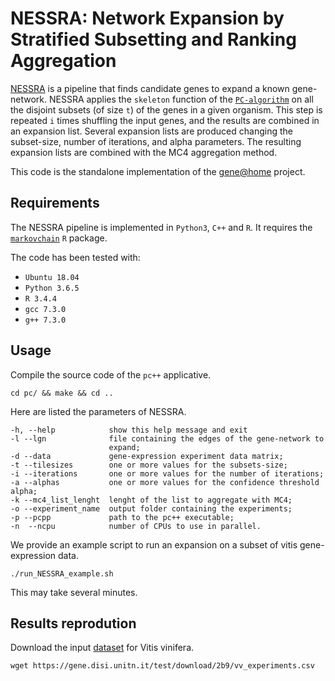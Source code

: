 # NESSRA: Network Expansion by Stratified Subsetting and Ranking Aggregation
[NESSRA](http://journals.sagepub.com/doi/abs/10.1177/089443939100900106) is a pipeline that finds candidate genes to expand a known gene-network.
NESSRA applies the `skeleton` function of the [`PC-algorithm`](https://www.researchgate.net/publication/242448131_Causation_Prediction_and_Search) on all the disjoint subsets (of size `t`) of the genes in a given organism.
This step is repeated `i` times shuffling the input genes, and the results are combined in an expansion list.
Several expansion lists are produced changing the subset-size, number of iterations, and alpha parameters.
The resulting expansion lists are combined with the MC4 aggregation method.

This code is the standalone implementation of the [gene@home](https://gene.disi.unitn.it/test/) project.

## Requirements
The NESSRA pipeline is implemented in `Python3`, `C++` and `R`.
It requires the [`markovchain`](https://cran.r-project.org/web/packages/markovchain/index.html) `R` package.

The code has been tested with:
- `Ubuntu 18.04`
- `Python 3.6.5`
- `R 3.4.4`
- `gcc 7.3.0`
- `g++ 7.3.0`


## Usage
Compile the source code of the `pc++` applicative.
```
cd pc/ && make && cd ..
```
Here are listed the parameters of NESSRA.
```
-h, --help            show this help message and exit
-l --lgn              file containing the edges of the gene-network to
                      expand;
-d --data             gene-expression experiment data matrix;
-t --tilesizes        one or more values for the subsets-size;
-i --iterations       one or more values for the number of iterations;
-a --alphas           one or more values for the confidence threshold alpha;
-k --mc4_list_lenght  lenght of the list to aggregate with MC4;
-o --experiment_name  output folder containing the experiments;
-p --pcpp             path to the pc++ executable;
-n  --ncpu            number of CPUs to use in parallel.
```

We provide an example script to run an expansion on a subset of vitis gene-expression data.
```
./run_NESSRA_example.sh
```
This may take several minutes.

## Results reprodution
Download the input [dataset](https://gene.disi.unitn.it/test/download/2b9/vv_experiments.csv) for Vitis vinifera.
```
wget https://gene.disi.unitn.it/test/download/2b9/vv_experiments.csv
```
